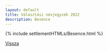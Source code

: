 ```yaml
---
layout: default
title: Választási névjegyzék 2022
description: Besence
---
```


{% include settlementHTMLs/Besence.html %}

[Vissza](../)
